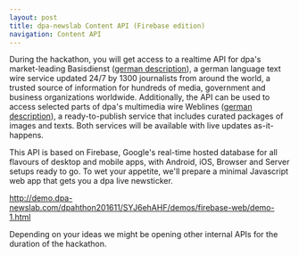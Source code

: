 ```yaml
---
layout: post
title: dpa-newslab Content API (Firebase edition)
navigation: Content API
---
```


During the hackathon, you will get access to a realtime API for dpa's market-leading Basisdienst ([german description](https://www.dpa.com/de/produkte-services/text/basisdienst/)), a german language text wire service updated 24/7 by 1300 journalists from around the world, a trusted source of information for hundreds of media, government and business organizations worldwide. Additionally, the API can be used to access selected parts of dpa's multimedia wire Weblines ([german
description](https://www.dpa.com/de/produkte-services/text/weblines/)), a ready-to-publish service that includes curated packages of images and texts.
Both services will be available with live updates as-it-happens.

This API is based on <a hef="https://firebase.google.com/">Firebase</a>, Google's real-time hosted database for all flavours of desktop and mobile apps, with Android, iOS, Browser and Server setups ready to go. To wet your appetite, we'll prepare a minimal Javascript web app that gets you a dpa live newsticker. 

http://demo.dpa-newslab.com/dpahthon201611/SYJ6ehAHF/demos/firebase-web/demo-1.html

Depending on your ideas we might be opening other internal APIs for the duration of the hackathon. 
